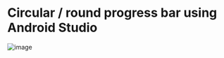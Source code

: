 # Circular / round progress bar using Android Studio

![image](https://user-images.githubusercontent.com/13933391/85183094-357f3380-b2a8-11ea-843f-9d866f788fe8.png)

